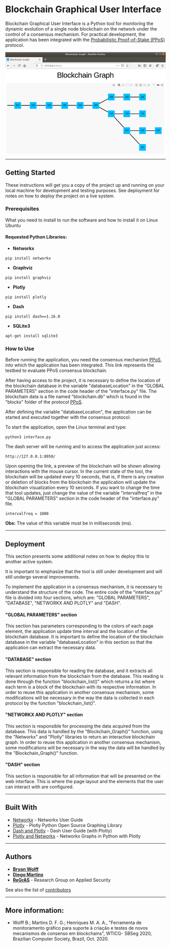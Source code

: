 # Blockchain Graphical User Interface

Blockchain Graphical User Interface is a Python tool for monitoring the dynamic evolution of a single node blockchain on the network under the control of a consensus mechanism. For practical development, the application has been integrated with the [Probabilistic Proof-of-Stake (PPoS)](https://github.com/regras/bc_pos) protocol.

![](header.png)

---
## Getting Started

These instructions will get you a copy of the project up and running on your local machine for development and testing purposes. See deployment for notes on how to deploy the project on a live system.


### Prerequisites

What you need to install to run the software and how to install it on Linux Ubuntu

#### Requested Python Libraries:

- **Networkx**
```
pip install networkx
```
- **Graphviz**
```
pip install graphviz
```
- **Plotly**
```
pip install plotly
```
- **Dash**
```
pip install dash==1.16.0
```
- **SQLite3**
```
apt-get install sqlite3
```


### How to Use

Before running the application, you need the consensus mechanism [PPoS](https://github.com/regras/bc_pos/tree/pos_graphic_interface), into which the application has been integrated. This link represents the testbed to evaluate PPoS consensus blockchain.

After having access to the project, it is necessary to define the location of the blockchain database in the variable "databaseLocation" in the "GLOBAL PARAMETERS" section in the code header of the "interface.py" file. The blockchain data is a file named "blockchain.db" which is found in the "blocks" folder of the protocol [PPoS](https://github.com/regras/bc_pos/tree/pos_graphic_interface).

After defining the variable "databaseLocation", the application can be started and executed together with the consensus protocol.

To start the application, open the Linux terminal and type:

```
python3 interface.py
```

The dash server will be running and to access the application just access:

```
http://127.0.0.1:8050/
```
Upon opening the link, a preview of the blockchain will be shown allowing interactions with the mouse cursor. In the current state of the tool, the blockchain will be updated every 10 seconds, that is, if there is any creation or deletion of blocks from the blockchain the application will update the blockchain visualization every 10 seconds. If you want to change the time that tool updates, just change the value of the variable "intervalfreq" in the "GLOBAL PARAMETERS" section in the code header of the "interface.py" file. 
```
intervalfreq = 1000
```
**Obs:** The value of this variable must be in milliseconds (ms).

---
## Deployment

This section presents some additional notes on how to deploy this to another active system. 

It is important to emphasize that the tool is still under development and will still undergo several improvements.

To implement the application in a consensus mechanism, it is necessary to understand the structure of the code. The entire code of the "interface.py" file is divided into four sections, which are: "GLOBAL PARAMETERS", "DATABASE", "NETWORKX AND PLOTLY" and "DASH".

#### "GLOBAL PARAMETERS" section 

This section has parameters corresponding to the colors of each page element, the application update time interval and the location of the blockchain database. It is important to define the location of the blockchain database in the variable "databaseLocation" in this section so that the application can extract the necessary data.

#### "DATABASE" section

This section is responsible for reading the database, and it extracts all relevant information from the blockchain from the database. This reading is done through the function "blockchain_list()" which returns a list where each term is a block of the blockchain with its respective information. In order to reuse this application in another consensus mechanism, some modifications will be necessary in the way the data is collected in each protocol by the function "blockchain_list()".


#### "NETWORKX AND PLOTLY" section 

This section is responsible for processing the data acquired from the database. This data is handled by the "Blockchain_Graph()" function, using the "Networkx" and "Plotly" libraries to return an interactive blockchain graph. In order to reuse this application in another consensus mechanism, some modifications will be necessary in the way the data will be handled by the "Blockchain_Graph()" function.


#### "DASH" section

This section is responsible for all information that will be presented on the web interface. This is where the page layout and the elements that the user can interact with are configured.

---
## Built With

* [Networkx](https://networkx.github.io/documentation/stable/index.html) - Networkx User Guide
* [Plotly](https://plotly.com/python/) - Plotly Python Open Source Graphing Library
* [Dash and Plotly](https://dash.plotly.com/) - Dash User Guide (with Plotly)
* [Plotly and Networkx](https://plotly.com/python/network-graphs/) - Networkx Graphs in Python with Plotly


---
## Authors

* [**Bryan Wolff**](https://github.com/bryan-wolff)
* [**Diego Martins**](https://github.com/diegomat)
* [**ReGrAS**](https://github.com/regras) - Research Group on Applied Security

See also the list of [contributors](https://github.com/regras/bcgui/graphs/contributors)

---
## More information:
* Wolff B.; Martins D. F. G.; Henriques M. A. A., "Ferramenta de monitoramento gráfico para suporte à criação e testes de novos mecanismos de consenso em blockchains", WTICG- SBSeg 2020, Brazilian Computer Society, Brazil, Oct. 2020.
